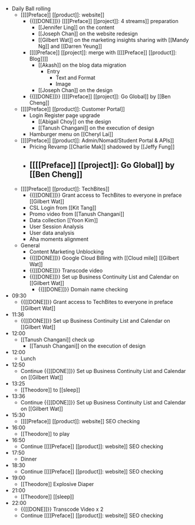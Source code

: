 - Daily Ball rolling
    - [[[[Preface]] [[product]]: website]]
        - {{[[DONE]]}}  [[[[Preface]] [[project]]: 4 streams]] preparation
            - [[Jennifer Ling]] on the content
            - [[Joseph Chan]] on the website redesign
            - [[Gilbert Wat]] on the marketing insights sharing with [[Mandy Ng]] and [[Darren Yeung]]
        - [[[[Preface]] [[project]]: merge with [[[[Preface]] [[product]]: Blog]]]]
            - [[Akash]] on the blog data migration
                - Entry
                    - Text and Format
                    - Image
            - [[Joseph Chan]] on the design
        - {{[[DONE]]}}  [[[[Preface]] [[project]]: Go Global]] by [[Ben Cheng]]
    - [[[[Preface]] [[product]]: Customer Portal]]
        - Login Register page upgrade
            - [[Abigail Choy]] on the design
            - [[Tanush Changani]] on the execution of design
        - Hamburger menu on [[Cheryl Lai]]
    - [[[[Preface]] [[product]]: Admin/Nomad/Student Portal & APIs]]
        - Pricing Revamp [[Charlie Mak]] shadowed by [[Jeffy Fung]]
        - [[[[Preface]] [[project]]: Go Global]] by [[Ben Cheng]]
            - 
    - [[[[Preface]] [[product]]: TechBites]]
        - {{[[DONE]]}}  Grant access to TechBites to everyone in preface [[Gilbert Wat]]
        - CSL Login from [[Kit Tang]]
        - Promo video from [[Tanush Changani]]
        - Data collection [[Yoon Kim]]
        - User Session Analysis 
        - User data analysis
        - Aha moments alignment
    - General
        - Content Marketing Unblocking
        - {{[[DONE]]}}  Google Cloud Billing with [[Cloud mile]] [[Gilbert Wat]]
        - {{[[DONE]]}}  Transcode video
        - {{[[DONE]]}}  Set up Business Continuity List and Calendar on [[Gilbert Wat]]
            - {{[[DONE]]}}  Domain name checking
-  09:30
    - {{[[DONE]]}}  Grant access to TechBites to everyone in preface [[Gilbert Wat]]
- 11:36
    - {{[[DONE]]}}  Set up Business Continuity List and Calendar on [[Gilbert Wat]]
- 12:00
    - [[Tanush Changani]] check up
        - [[Tanush Changani]] on the execution of design
- 12:00
    - Lunch
- 12:50
    - Continue {{[[DONE]]}}  Set up Business Continuity List and Calendar on [[Gilbert Wat]]
- 13:25
    - [[Theodore]] to [[sleep]]
- 13:36
    - Continue {{[[DONE]]}}  Set up Business Continuity List and Calendar on [[Gilbert Wat]]
- 15:30
    - [[[[Preface]] [[product]]: website]] SEO checking
- 16:00
    - [[Theodore]] to play
- 16:50
    - Continue [[[[Preface]] [[product]]: website]] SEO checking
- 17:50
    - Dinner
- 18:30
    - Continue [[[[Preface]] [[product]]: website]] SEO checking
- 19:00
    - [[Theodore]] Explosive Diaper
- 21:00
    - [[Theodore]] [[sleep]]
- 22:00
    - {{[[DONE]]}}  Transcode Video x 2
    - Continue [[[[Preface]] [[product]]: website]] SEO checking
